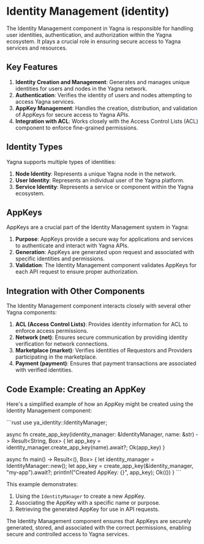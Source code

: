# Identity Management (identity)

The Identity Management component in Yagna is responsible for handling user identities, authentication, and authorization within the Yagna ecosystem. It plays a crucial role in ensuring secure access to Yagna services and resources.

## Key Features

1. **Identity Creation and Management**: Generates and manages unique identities for users and nodes in the Yagna network.
2. **Authentication**: Verifies the identity of users and nodes attempting to access Yagna services.
3. **AppKey Management**: Handles the creation, distribution, and validation of AppKeys for secure access to Yagna APIs.
4. **Integration with ACL**: Works closely with the Access Control Lists (ACL) component to enforce fine-grained permissions.

## Identity Types

Yagna supports multiple types of identities:

1. **Node Identity**: Represents a unique Yagna node in the network.
2. **User Identity**: Represents an individual user of the Yagna platform.
3. **Service Identity**: Represents a service or component within the Yagna ecosystem.

## AppKeys

AppKeys are a crucial part of the Identity Management system in Yagna:

1. **Purpose**: AppKeys provide a secure way for applications and services to authenticate and interact with Yagna APIs.
2. **Generation**: AppKeys are generated upon request and associated with specific identities and permissions.
3. **Validation**: The Identity Management component validates AppKeys for each API request to ensure proper authorization.

## Integration with Other Components

The Identity Management component interacts closely with several other Yagna components:

1. **ACL (Access Control Lists)**: Provides identity information for ACL to enforce access permissions.
2. **Network (net)**: Ensures secure communication by providing identity verification for network connections.
3. **Marketplace (market)**: Verifies identities of Requestors and Providers participating in the marketplace.
4. **Payment (payment)**: Ensures that payment transactions are associated with verified identities.

## Code Example: Creating an AppKey

Here's a simplified example of how an AppKey might be created using the Identity Management component:

\```rust
use ya_identity::IdentityManager;

async fn create_app_key(identity_manager: &IdentityManager, name: &str) -> Result<String, Box<dyn std::error::Error>> {
    let app_key = identity_manager.create_app_key(name).await?;
    Ok(app_key)
}

async fn main() -> Result<(), Box<dyn std::error::Error>> {
    let identity_manager = IdentityManager::new();
    let app_key = create_app_key(&identity_manager, "my-app").await?;
    println!("Created AppKey: {}", app_key);
    Ok(())
}
\```

This example demonstrates:
1. Using the `IdentityManager` to create a new AppKey.
2. Associating the AppKey with a specific name or purpose.
3. Retrieving the generated AppKey for use in API requests.

The Identity Management component ensures that AppKeys are securely generated, stored, and associated with the correct permissions, enabling secure and controlled access to Yagna services.

